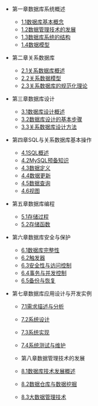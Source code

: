 * 第一章数据库系统概述
  * [1.1数据库基本概念](pages/Index.md)
  * [1.2数据管理技术的发展](pages/Index.md)
  * [1.3数据库系统的结构](pages/Index.md)
  * [1.4数据模型](pages/Index.md)



* 第二章关系数据库
  * [2.1关系数据库概述](pages/Index.md)
  * [2.2关系数据模型](pages/Index.md)
  * [2.3关系数据库的规范化理论](pages/Index.md)



* 第三章数据库设计
  * [3.1数据库设计概述](pages/Index.md)
  * [3.2数据库设计的基本步骤](pages/Index.md)
  * [3.3关系数据库设计方法](pages/Index.md)



* 第四章SQL与关系数据库基本操作
  * [4.1SQL概述](pages/Index.md)
  * [4.2MySQL预备知识](pages/Index.md)
  * [4.3数据定义](pages/Index.md)
  * [4.4数据更新](pages/Index.md)
  * [4.5数据查询](pages/Index.md)
  * [4.6视图](pages/Index.md)




* 第五章数据库编程
  * [5.1存储过程](pages/Index.md)
  * [5.2存储函数](pages/Index.md)


* 第六章数据库安全与保护
  * [6.1数据库完整性](pages/Index.md)
  * [6.2触发器](pages/Index.md)
  * [6.3安全性与访问控制](pages/Index.md)
  * [6.4事务与并发控制](pages/Index.md)
  * [6.5备份与恢复](pages/Index.md)



* 第七章数据库应用设计与开发实例
  * [7.1需求描述与分析](pages/Index.md)
  * [7.2系统设计](pages/Index.md)
  * [7.3系统实现](pages/Index.md)
  * [7.4系统测试与维护](pages/Index.md)


  * 第八章数据管理技术的发展
  * [8.1数据库技术发展概述](pages/Index.md)
  * [8.2数据仓库与数据挖掘](pages/Index.md)
  * [8.3大数据管理技术](pages/Index.md)
